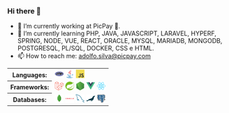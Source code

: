 ### Hi there 👋

- 🔭 I’m currently working at PicPay :green_heart:.
- 🌱 I’m currently learning PHP, JAVA, JAVASCRIPT, LARAVEL, HYPERF, SPRING, NODE, VUE, REACT, ORACLE, MYSQL, MARIADB, MONGODB, POSTGRESQL, PL/SQL, DOCKER, CSS e HTML.
- 📫 How to reach me: adolfo.silva@picpay.com

<div>
    <table>
        <tr>
            <th>Languages: </th>
            <td>
                <img src="https://raw.githubusercontent.com/devicons/devicon/master/icons/php/php-original.svg" alt="php" width="20" height="20" />
                <img src="https://raw.githubusercontent.com/devicons/devicon/master/icons/java/java-original.svg" alt="java" width="20" height="20" />
                <img src="https://raw.githubusercontent.com/devicons/devicon/master/icons/javascript/javascript-original.svg" alt="javascript"  width="20" height="20" />
            </td>
        </tr>
        <tr>
            <th>Frameworks: </th>
            <td>
                <img src="https://raw.githubusercontent.com/devicons/devicon/master/icons/laravel/laravel-original.svg" alt="laravel"  width="20" height="20" />
                <img src="https://raw.githubusercontent.com/devicons/devicon/master/icons/spring/spring-original.svg" alt="spring"  width="20" height="20" />
                <img src="https://raw.githubusercontent.com/devicons/devicon/master/icons/nodejs/nodejs-original.svg" alt="node" width="20" height="20" />
                <img src="https://raw.githubusercontent.com/devicons/devicon/master/icons/vuejs/vuejs-original.svg" alt="vue" width="20" height="20" />
                <img src="https://raw.githubusercontent.com/devicons/devicon/master/icons/react/react-original.svg" alt="react" width="20" height="20" />
            </td>
        </tr>
        <tr>
            <th>Databases: </th>
            <td>
                <img src="https://raw.githubusercontent.com/devicons/devicon/master/icons/mongodb/mongodb-original.svg" alt="mongodb" width="20" height="20" />
                <img src="https://raw.githubusercontent.com/devicons/devicon/master/icons/oracle/oracle-original.svg" alt="oracle" width="20" height="20" />
                <img src="https://raw.githubusercontent.com/devicons/devicon/master/icons/mysql/mysql-original.svg" alt="mysql" width="20" height="20" />
                <img src="https://raw.githubusercontent.com/devicons/devicon/master/icons/mariadb/mariadb-original.svg" alt="mariadb" width="20" height="20" />
                <img src="https://raw.githubusercontent.com/devicons/devicon/master/icons/postgresql/postgresql-original.svg" alt="postgresql" width="20" height="20" />
            </td>
        </tr>
    </table>
</div>
